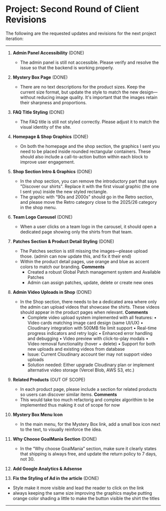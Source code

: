 # Project: Second Round of Client Revisions

The following are the requested updates and revisions for the next project iteration:

---

1. **Admin Panel Accessibility** (DONE)
   - The admin panel is still not accessible. Please verify and resolve the issue so that the backend is working properly.

2. **Mystery Box Page** (DONE)
   - There are no text descriptions for the product sizes. Keep the current size format, but update the style to match the new design—without reducing image quality. It's important that the images retain their sharpness and proportions.

3. **FAQ Title Styling** (DONE)
   - The FAQ title is still not styled correctly. Please adjust it to match the visual identity of the site.

4. **Homepage & Shop Graphics** (DONE)
   - On both the homepage and the shop section, the graphics I sent you need to be placed inside rounded rectangular containers. These should also include a call-to-action button within each block to improve user engagement.

5. **Shop Section Intro & Graphics** (DONE)
   - In the shop section, you can remove the introductory part that says "Discover our shirts". Replace it with the first visual graphic (the one I sent you) inside the new styled rectangle.
   - The graphic with “90s and 2000s” should go in the Retro section, and please move the Retro category close to the 2025/26 category in the shop menu.

6. **Team Logo Carousel** (DONE)
   - When a user clicks on a team logo in the carousel, it should open a dedicated page showing only the shirts from that team.

7. **Patches Section & Product Detail Styling** (DONE)
   - The Patches section is still missing the images—please upload those. (admin can now update this, and fix it their end)
   - Within the product detail pages, use orange and blue as accent colors to match our branding.
   **Comments**
      - Created a robust Global Patch management system and Available Patches
      - Admin can assign patches, update, delete or create new ones

8. **Admin Video Uploads in Shop** (DONE)
   - In the Shop section, there needs to be a dedicated area where only the admin can upload videos that showcase the shirts. These videos should appear in the product pages when relevant.
   **Comments**
      - Complete video upload system implemented with all features:
        • Video cards matching image card design (same UI/UX)
        • Cloudinary integration with 500MB file limit support
        • Real-time progress indicators and retry logic
        • Enhanced error handling and debugging
        • Video preview with click-to-play modals
        • Video removal functionality (hover + delete)
        • Support for both new uploads and existing videos from database
      - Issue: Current Cloudinary account tier may not support video uploads
      - Solution needed: Either upgrade Cloudinary plan or implement alternative video storage (Vercel Blob, AWS S3, etc.)

9. **Related Products** (OUT OF SCOPE)
   - In each product page, please include a section for related products so users can discover similar items.
   **Comments**
   - This would take too much refactorig and complex algorithim to be implemented thus making it out of scope for now

10. **Mystery Box Menu Icon**
    - In the main menu, for the Mystery Box link, add a small box icon next to the text, to visually reinforce the idea.

11. **Why Choose GoalMania Section** (DONE)
    - In the “Why choose GoalMania” section, make sure it clearly states that shipping is always free, and update the return policy to 7 days, not 30.

12. **Add Google Analytics & Adsense**

13. **Fix the Styling of Ad in the article** (DONE)
   - Style make it more visible and lead the reader to click on the link
   - always keeping the same size improving the graphics maybe putting orange color shading a little to make the button visible the shirt the titles

---